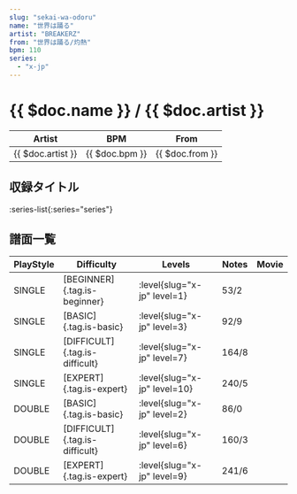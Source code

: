 ```yaml
---
slug: "sekai-wa-odoru"
name: "世界は踊る"
artist: "BREAKERZ"
from: "世界は踊る/灼熱"
bpm: 110
series:
  - "x-jp"
---
```


# {{ $doc.name }} / {{ $doc.artist }}

|Artist|BPM|From|
|------|---|----|
|{{ $doc.artist }}|{{ $doc.bpm }}|{{ $doc.from }}|

## 収録タイトル

:series-list{:series="series"}

## 譜面一覧

|PlayStyle|Difficulty|Levels|Notes|Movie|
|---------|----------|------|-----|-----|
|SINGLE|[BEGINNER]{.tag.is-beginner}|<div class="field is-grouped is-grouped-multiline"> :level{slug="x-jp" level=1}</div>|53/2||
|SINGLE|[BASIC]{.tag.is-basic}|<div class="field is-grouped is-grouped-multiline"> :level{slug="x-jp" level=3}</div>|92/9||
|SINGLE|[DIFFICULT]{.tag.is-difficult}|<div class="field is-grouped is-grouped-multiline"> :level{slug="x-jp" level=7}</div>|164/8||
|SINGLE|[EXPERT]{.tag.is-expert}|<div class="field is-grouped is-grouped-multiline"> :level{slug="x-jp" level=10}</div>|240/5||
|DOUBLE|[BASIC]{.tag.is-basic}|<div class="field is-grouped is-grouped-multiline"> :level{slug="x-jp" level=2}</div>|86/0||
|DOUBLE|[DIFFICULT]{.tag.is-difficult}|<div class="field is-grouped is-grouped-multiline"> :level{slug="x-jp" level=6}</div>|160/3||
|DOUBLE|[EXPERT]{.tag.is-expert}|<div class="field is-grouped is-grouped-multiline"> :level{slug="x-jp" level=9}</div>|241/6||

